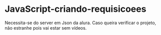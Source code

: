 # JavaScript-criando-requisicoees

Necessita-se do server em Json da alura.
Caso queira verificar o projeto, não estranhe pois vai estar sem vídeos.
